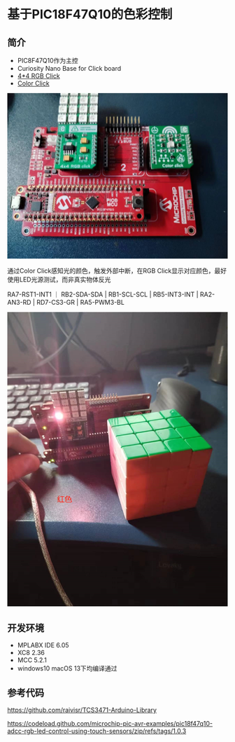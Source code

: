 # 基于PIC18F47Q10的色彩控制

## 简介

- PIC8F47Q10作为主控
- Curiosity Nano Base for Click board
- [4*4 RGB Click](https://www.mikroe.com/4x4-rgb-click)
- [Color Click](https://www.mikroe.com/color-click)

![image-20230807145449806](./README.assets/image-20230807145449806.png)

通过Color Click感知光的颜色，触发外部中断，在RGB Click显示对应颜色，最好使用LED光源测试，而非真实物体反光

RA7-RST1-INT1 ｜ RB2-SDA-SDA | RB1-SCL-SCL | RB5-INT3-INT | RA2-AN3-RD | RD7-CS3-GR | RA5-PWM3-BL

![image-20230807145433840](./README.assets/image-20230807145433840.png)

## 开发环境

- MPLABX IDE 6.05
- XC8 2.36
- MCC 5.2.1
- windows10 macOS 13下均编译通过

## 参考代码

https://github.com/raivisr/TCS3471-Arduino-Library

https://codeload.github.com/microchip-pic-avr-examples/pic18f47q10-adcc-rgb-led-control-using-touch-sensors/zip/refs/tags/1.0.3

